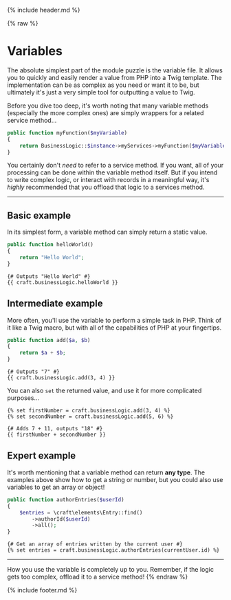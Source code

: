 {% include header.md %}

{% raw %}
# Variables

The absolute simplest part of the module puzzle is the variable file. It allows you to quickly and easily render a value from PHP into a Twig template. The implementation can be as complex as you need or want it to be, but ultimately it's just a very simple tool for outputting a value to Twig.

Before you dive too deep, it's worth noting that many variable methods (especially the more complex ones) are simply wrappers for a related service method...

```php
public function myFunction($myVariable)
{
    return BusinessLogic::$instance->myServices->myFunction($myVariable);
}
```

You certainly don't _need_ to refer to a service method. If you want, all of your processing can be done within the variable method itself. But if you intend to write complex logic, or interact with records in a meaningful way, it's _highly_ recommended that you offload that logic to a services method.

---

## Basic example

In its simplest form, a variable method can simply return a static value.

```php
public function helloWorld()
{
    return "Hello World";
}
```

```twig
{# Outputs "Hello World" #}
{{ craft.businessLogic.helloWorld }}
```

## Intermediate example

More often, you'll use the variable to perform a simple task in PHP. Think of it like a Twig macro, but with all of the capabilities of PHP at your fingertips.

```php
public function add($a, $b)
{
    return $a + $b;
}
```

```twig
{# Outputs "7" #}
{{ craft.businessLogic.add(3, 4) }}
```

You can also `set` the returned value, and use it for more complicated purposes... 

```twig
{% set firstNumber = craft.businessLogic.add(3, 4) %}
{% set secondNumber = craft.businessLogic.add(5, 6) %}

{# Adds 7 + 11, outputs "18" #}
{{ firstNumber + secondNumber }}
```

## Expert example

It's worth mentioning that a variable method can return **any type**. The examples above show how to get a string or number, but you could also use variables to get an array or object!

```php
public function authorEntries($userId)
{
    $entries = \craft\elements\Entry::find()
        ->authorId($userId)
        ->all();
}
```

```twig
{# Get an array of entries written by the current user #}
{% set entries = craft.businessLogic.authorEntries(currentUser.id) %}
```

---

How you use the variable is completely up to you. Remember, if the logic gets too complex, offload it to a service method!
{% endraw %}

{% include footer.md %}
